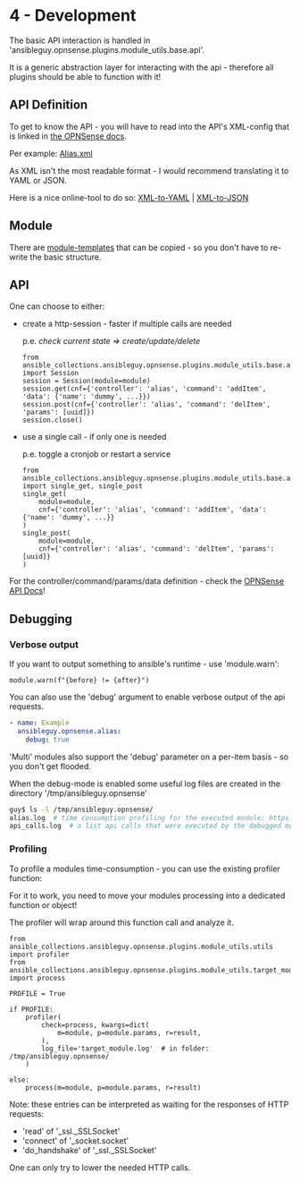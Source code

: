 # 4 - Development

The basic API interaction is handled in 'ansibleguy.opnsense.plugins.module_utils.base.api'.

It is a generic abstraction layer for interacting with the api - therefore all plugins should be able to function with it!

## API Definition

To get to know the API - you will have to read into the API's XML-config that is linked in [the OPNSense docs](https://docs.opnsense.org/development/api.html#introduction).

Per example: [Alias.xml](https://github.com/opnsense/core/blob/master/src/opnsense/mvc/app/models/OPNsense/Firewall/Alias.xml)

As XML isn't the most readable format - I would recommend translating it to YAML or JSON.

Here is a nice online-tool to do so: [XML-to-YAML](https://codebeautify.org/xml-to-yaml) | [XML-to-JSON](https://codebeautify.org/xml-to-json)


## Module

There are [module-templates](https://github.com/ansibleguy/collection_opnsense/blob/stable/plugins/modules/) that can be copied - so you don't have to re-write the basic structure.

## API

One can choose to either:

- create a http-session - faster if multiple calls are needed

  p.e. _check current state => create/update/delete_

  ```python3
  from ansible_collections.ansibleguy.opnsense.plugins.module_utils.base.api import Session
  session = Session(module=module)
  session.get(cnf={'controller': 'alias', 'command': 'addItem', 'data': {'name': 'dummy', ...}})
  session.post(cnf={'controller': 'alias', 'command': 'delItem', 'params': [uuid]})
  session.close()
  ```

- use a single call - if only one is needed

  p.e. toggle a cronjob or restart a service

  ```python3
  from ansible_collections.ansibleguy.opnsense.plugins.module_utils.base.api import single_get, single_post
  single_get(
      module=module, 
      cnf={'controller': 'alias', 'command': 'addItem', 'data': {'name': 'dummy', ...}}
  )
  single_post(
      module=module, 
      cnf={'controller': 'alias', 'command': 'delItem', 'params': [uuid]}
  )
  ```

For the controller/command/params/data definition - check the [OPNSense API Docs](https://docs.opnsense.org/development/api.html#core-api)!


## Debugging

### Verbose output
If you want to output something to ansible's runtime - use 'module.warn':

```python3
module.warn(f"{before} != {after}")
```

You can also use the 'debug' argument to enable verbose output of the api requests. 

```yaml
- name: Example
  ansibleguy.opnsense.alias:
    debug: true
```

'Multi' modules also support the 'debug' parameter on a per-item basis - so you don't get flooded.

When the debug-mode is enabled some useful log files are created in the directory '/tmp/ansibleguy.opnsense'

```bash
guy$ ls -l /tmp/ansibleguy.opnsense/
alias.log  # time consumption profiling for the executed module: https://docs.python.org/3/library/profile.html
api_calls.log  # a list api calls that were executed by the debugged module
```

### Profiling

To profile a modules time-consumption - you can use the existing profiler function:

For it to work, you need to move your modules processing into a dedicated function or object!

The profiler will wrap around this function call and analyze it.

```python3
from ansible_collections.ansibleguy.opnsense.plugins.module_utils.utils import profiler
from ansible_collections.ansibleguy.opnsense.plugins.module_utils.target_module import process

PROFILE = True

if PROFILE:
    profiler(
        check=process, kwargs=dict(
            m=module, p=module.params, r=result,
        ),
        log_file='target_module.log'  # in folder: /tmp/ansibleguy.opnsense/
    )

else:
    process(m=module, p=module.params, r=result)
```

Note: these entries can be interpreted as waiting for the responses of HTTP requests:
- 'read' of '_ssl._SSLSocket'
- 'connect' of '_socket.socket'
- 'do_handshake' of '_ssl._SSLSocket'

One can only try to lower the needed HTTP calls.
